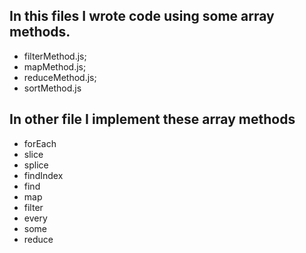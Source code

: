 ## In this files I wrote code using some array methods.
* filterMethod.js; 
* mapMethod.js; 
* reduceMethod.js; 
* sortMethod.js 

## In other file I implement these array methods
* forEach
* slice
* splice
* findIndex
* find
* map
* filter
* every
* some
* reduce